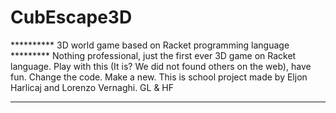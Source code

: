 # CubEscape3D
********** 3D world game based on Racket programming language *********
Nothing professional, just the first ever 3D game on Racket language.
Play with this (It is? We did not found others on the web), have fun. Change the code. Make a new.
This is school project made by Eljon Harlicaj and Lorenzo Vernaghi.
GL & HF
***********************************************************************
